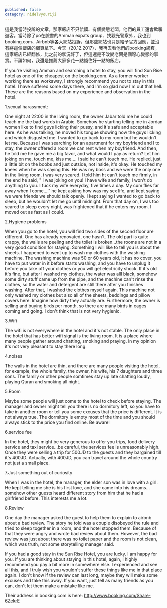 ```yaml
---
published: false
category: nidelvyouriji
---
```

這是我當時投訴的文章，那家飯店不只骯髒、有個變態老闆，他們的員工還會欺騙遊客。當時除了po在臉書的Amman expats group、找觀光警察外，我也到booking.com、Airbnb等各大網站投訴，但那些網站也只是給予官方回應，並沒有將這個飯店的網頁拿下。今天（20.12.2017），我再去看他們的booking網頁，這家飯店已經翻修，比之前的狀況好了，但這還是不改變老闆是個噁心變態的事實。不論如何，我還是推薦大家多花一點錢住好一點的飯店。
 
If you're visiting Amman and searching a hotel to stay, you will find Sun Rise hotel as one of the cheapest on the booking.com. As a former worker working there as workaway, I strongly recommend you not to stay in this hotel. I have suffered some days there, and I'm so glad now I'm out that hell. These are the reasons based on my experience and observation  in the hotel. 

1.sexual harassment:

 One night at 22:00 in the living room, the owner Jabar told me he could teach me the bad words in Arabic. Somehow he starting telling me in Jordan women like to find guys licking their pussy, and it's safe and acceptable here. As he was talking, he moved his tongue showing how the guys licking and which disgusted me. I wanted to go back to my room but he wouldn't let me. Because I was searching for an apartment for my boyfriend and I to stay, the owner offered a room we can rent when my boyfriend. And then, he told me he gave me a big favor, and what would I pay as return? Let him joking on me, touch me, kiss me.... i said he can't touch me. He replied, just a little bit on the boobs and just outside, not inside, it's okay. He touched my knees when he was saying this. He was my boss and we were the only one in the living room, i was very scared. I told him ht can't touch me firmly, in the end he said, " I was joking on you! I have wife and family, I won't do anything to you. I fuck my wife everyday, five times a day. My cum flies far away when I come...." he kept asking how was my sex life, and kept saying we were friends we should talk openly. I kept saying I wanted to go back to sleep, but he wouldn't let me go until midnight. From that day on, I was too scared to sleep every night, was frightened that if he enters my room. I moved out as fast as I could. 

 2.Hygiene problems 

When you go to the hotel, you will find two sides of the second floor are different. One has already renovated, one hasn't. The old part is quite crappy, the walls are peeling and the toilet is broken...the rooms are not in a very good condition for staying. Something I will like to tell you is about the sheets. I happened to went up to wash my clothes with the washing machine. The washing machine was 50 or 60 years old, it has no cover, you have to put water in it before starts washing, and you have to unplug it before you take off your clothes or you will get electricity shock. If it's old it's fine, but after I washed my clothes, the water was alll black, somehow some dirty stuff came up from the pipe, and the machine can't rinse the clothes, so the water and detergent are still there after you finishes washing. After that, I washed the clothes myself again. This machine not only washed my clothes but also all of the sheets, beddings and pillow covers here. Imagine how dirty they actually are. Furthermore, the owner is selling and buying birds per month, so there are many birds in cages coming and going. I don't think that is not very hygienic. 

3.Wifi

The wifi is not everywhere in the hotel and it's not stable. The only place in the hotel that has better wifi signal is the living room. It is a place where many people gather around chatting, smoking and praying. In my opinion it's not very pleasant to stay there long.  

 4.noises

 The walls in the hotel are thin, and there are many people visiting the hotel, for example, the whole family, the owner, his wife, his 7 daughters and three sons. The family or other people somtimes stay up late chatting loudly, playing Quran and smoking all night. 
 
5.Room

Maybe some people will just come to the hotel to check before staying. The manager and owner might tell you there is no dormitory left, so you have to take in another room or tell you some excuses that the price is different. It is not always true. The dormitory is empty most of the time and you should always stick to the price you find online. Be aware!

6.service fee

In the hotel, they might be very generous to offer you trips, food delivery service and taxi service...be careful, the services fee is unreasonably high. Once they were selling a trip for 500JD to the guests and they bargained till it's 400JD. Actually, with 400JD, you can travel around the whole country not just a small place.

 
7.Just something out of curiosity 

When I was in the hotel, the manager, the elder son was in love with a girl. He kept telling me she is his first love, and she came into his dreams... somehow other guests heard different story from him that he had a girlfriend before. This interests me a lot.
 
8.Review

One day the manager asked the guest to help them to explain to airbnb about a bad review. The story he told was a couple disobeyed the rule and tried to sleep together in a room, and the hotel stopped them. Because of that they were angry and wrote bad review about them. However, the bad review was just about there was no toilet paper and the room is not clean, which was truth, not some storytelling manager said.
 
If you had a good stay in the Sun Rise Hotel, you are lucky. I am happy for you. If you are thinking about staying in this hotel, again, I highly recommend you pay a bit more in somewhere else. I experienced and see all this, and I truly wish you wouldn't suffer these things like me in that place again. I don't know if the review can last long, maybe they will make some excuses and take this away. If you want, just tell as many friends as you can, don't let them make a mistake like me.
 
Their address in booking.com is here:
http://www.booking.com/Share-6ZekrE


 